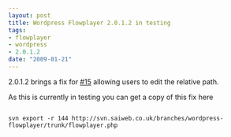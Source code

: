 ```yaml
--- 
layout: post
title: Wordpress Flowplayer 2.0.1.2 in testing
tags: 
- flowplayer
- wordpress
- 2.0.1.2
date: "2009-01-21"
---
```

2.0.1.2 brings a fix for <a href="http://trac.saiweb.co.uk/saiweb/ticket/15">#15</a> allowing users to edit the relative path.

As this is currently in testing you can get a copy of this fix here

<code>
svn export -r 144 http://svn.saiweb.co.uk/branches/wordpress-flowplayer/trunk/flowplayer.php
</code>
